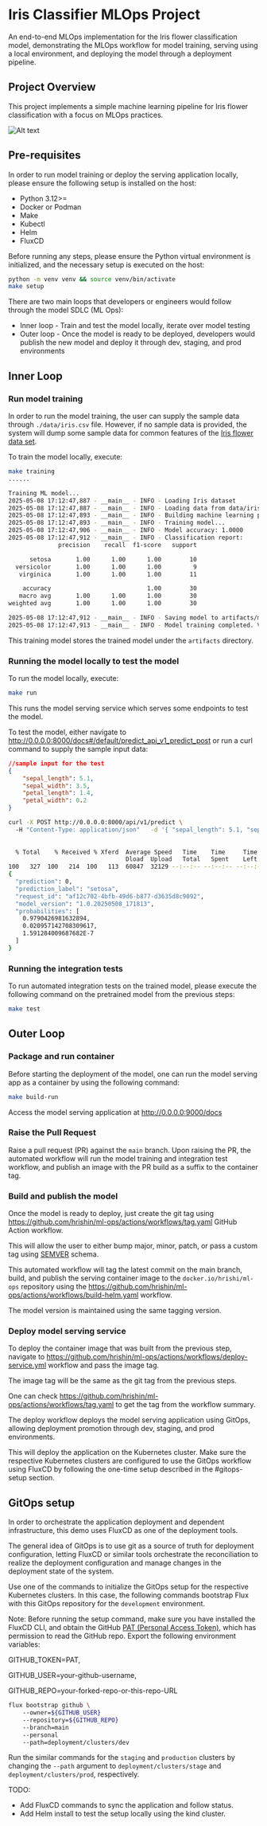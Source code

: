 
# Iris Classifier MLOps Project

An end-to-end MLOps implementation for the Iris flower classification model, 
demonstrating the MLOps workflow for model training, serving using a local environment, 
and deploying the model through a deployment pipeline.

## Project Overview

This project implements a simple machine learning pipeline for Iris flower classification 
with a focus on MLOps practices.

![Alt text](docs/images/1-model-serving.png)

## Pre-requisites

In order to run model training or deploy the serving application locally,
please ensure the following setup is installed on the host:

- Python 3.12>=
- Docker or Podman
- Make  
- Kubectl
- Helm
- FluxCD

Before running any steps, please ensure the Python virtual environment is initialized,
and the necessary setup is executed on the host:

```bash
python -m venv venv && source venv/bin/activate
make setup
```

There are two main loops that developers or engineers would follow through the 
model SDLC (ML Ops):

- Inner loop - Train and test the model locally, iterate over model testing
- Outer loop - Once the model is ready to be deployed, developers would publish the new 
  model and deploy it through dev, staging, and prod environments 

## Inner Loop

### Run model training

In order to run the model training, the user can supply the sample
data through `./data/iris.csv` file. However, if no sample data is provided, the system will dump some sample data for common features 
of the [Iris flower data set](https://en.wikipedia.org/wiki/Iris_flower_data_set).

To train the model locally, execute:

```bash
make training
......

Training ML model...
2025-05-08 17:12:47,887 - __main__ - INFO - Loading Iris dataset
2025-05-08 17:12:47,887 - __main__ - INFO - Loading data from data/iris.csv
2025-05-08 17:12:47,893 - __main__ - INFO - Building machine learning pipeline
2025-05-08 17:12:47,893 - __main__ - INFO - Training model...
2025-05-08 17:12:47,906 - __main__ - INFO - Model accuracy: 1.0000
2025-05-08 17:12:47,912 - __main__ - INFO - Classification report:
              precision    recall  f1-score   support

      setosa       1.00      1.00      1.00        10
  versicolor       1.00      1.00      1.00         9
   virginica       1.00      1.00      1.00        11

    accuracy                           1.00        30
   macro avg       1.00      1.00      1.00        30
weighted avg       1.00      1.00      1.00        30

2025-05-08 17:12:47,912 - __main__ - INFO - Saving model to artifacts/model_pipeline_1.0.20250508_171247.joblib
2025-05-08 17:12:47,913 - __main__ - INFO - Model training completed. Version: 1.0.20250508_171247
```
This training model stores the trained model under the `artifacts` directory.

### Running the model locally to test the model

To run the model locally, execute:

```bash
make run
```

This runs the model serving service which serves some endpoints to 
test the model.

To test the model, either navigate to 
http://0.0.0.0:8000/docs#/default/predict_api_v1_predict_post
or run a curl command to supply the sample input data:

```json
//sample input for the test
{
    "sepal_length": 5.1,
    "sepal_width": 3.5,
    "petal_length": 1.4,
    "petal_width": 0.2   
}
```

```bash 
curl -X POST http://0.0.0.0:8000/api/v1/predict \                                    
  -H "Content-Type: application/json"   -d '{ "sepal_length": 5.1, "sepal_width": 3.5, "petal_length": 1.4, "petal_width": 0.2 }' | jq .
  
  
  % Total    % Received % Xferd  Average Speed   Time    Time     Time  Current
                                 Dload  Upload   Total   Spent    Left  Speed
100   327  100   214  100   113  60847  32129 --:--:-- --:--:-- --:--:--  106k
{
  "prediction": 0,
  "prediction_label": "setosa",
  "request_id": "af12c702-4bfb-49d6-b877-d3635d8c9092",
  "model_version": "1.0.20250508_171813",
  "probabilities": [
    0.9790426981632894,
    0.020957142708309617,
    1.591284009687682E-7
  ]
}
```

### Running the integration tests

To run automated integration tests on the trained model, 
please execute the following command on the pretrained 
model from the previous steps:

```bash
make test
```

## Outer Loop

### Package and run container

Before starting the deployment of the model, one can run the model serving
app as a container by using the following command:

```bash
make build-run
```

Access the model serving application at http://0.0.0.0:9000/docs

### Raise the Pull Request

Raise a pull request (PR) against the `main` branch. Upon
raising the PR, the automated workflow will run the model training
and integration test workflow, and 
publish an image with the PR build as a suffix to the container tag.

### Build and publish the model

Once the model is ready to deploy, just create the git tag using 
https://github.com/hrishin/ml-ops/actions/workflows/tag.yaml
GitHub Action workflow.

This will allow the user to either bump major, minor, patch, or
pass a custom tag using [SEMVER](https://semver.org/) 
schema.

This automated workflow will tag the latest commit on the main branch, build, and publish the 
serving container image to the `docker.io/hrishi/ml-ops` 
repository using the https://github.com/hrishin/ml-ops/actions/workflows/build-helm.yaml
workflow.

The model version is maintained using the same tagging version.

### Deploy model serving service

To deploy the container image that was
built from the previous step,
navigate to https://github.com/hrishin/ml-ops/actions/workflows/deploy-service.yml
workflow and pass the image tag.

The image tag will be the same as the git 
tag from the previous steps.

One can check https://github.com/hrishin/ml-ops/actions/workflows/tag.yaml
to get the tag from the workflow summary.

The deploy workflow deploys the model serving application using 
GitOps, allowing deployment promotion through dev, staging, and 
prod environments.

This will deploy the application on the Kubernetes cluster. Make sure the respective 
Kubernetes clusters are configured to use the GitOps workflow using FluxCD
by following the one-time setup described in the #gitops-setup section.

## GitOps setup

In order to orchestrate the application deployment and dependent 
infrastructure, this demo uses FluxCD as one of the deployment tools.

The general idea of GitOps is to use git as a source of truth for deployment
configuration, letting FluxCD or similar tools orchestrate the reconciliation
to realize the deployment configuration and manage changes in the deployment
state of the system.

Use one of the commands to initialize the GitOps setup for the respective Kubernetes clusters.
In this case, the following commands bootstrap Flux with this GitOps repository
for the `development` environment.

Note: Before running the setup command, make sure you have installed the FluxCD CLI,
and obtain the GitHub [PAT (Personal Access Token)](https://docs.github.com/en/authentication/keeping-your-account-and-data-secure/managing-your-personal-access-tokens), 
which has permission to read the GitHub repo.
Export the following environment variables:

GITHUB_TOKEN=PAT,

GITHUB_USER=your-github-username,

GITHUB_REPO=your-forked-repo-or-this-repo-URL

```bash
flux bootstrap github \                                                 
    --owner=${GITHUB_USER}     
    --repository=${GITHUB_REPO}     
    --branch=main     
    --personal     
    --path=deployment/clusters/dev
```

Run the similar commands for the `staging` and `production` clusters by changing the `--path` argument to `deployment/clusters/stage` and `deployment/clusters/prod`, respectively.

TODO:
- Add FluxCD commands to sync the application and follow status.
- Add Helm install to test the setup locally using the kind cluster.
